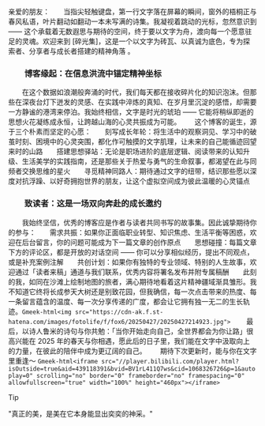 亲爱的朋友：​
&emsp;&emsp;当指尖轻触键盘，第一行文字落在屏幕的瞬间，窗外的梧桐正与春风私语，叶片翻动如翻动一本未写满的诗集。我凝视着跳动的光标，忽然意识到 —— <span class="spoiler">这个承载着无数遐思与期待的空间，终于要以文字为舟，渡向每一个愿意驻足的灵魂。欢迎来到 [碎光集]，这是一个以文字为砖瓦、以真诚为底色，专为探索者、分享者与成长者搭建的精神角落</span> 。​
### &emsp;&emsp;博客缘起：在信息洪流中锚定精神坐标​
&emsp;&emsp;在这个数据如浪潮般奔涌的时代，我们每天都在接收碎片化的知识泡沫。但那些在深夜台灯下迸发的灵感、在实践中淬炼的真知、在岁月里沉淀的感悟，却需要一方静谧的港湾来停泊。我始终相信，文字是时光的琥珀 —— 它能将稍纵即逝的思想火花凝练成永恒，让跨越山海的心灵共振成为可能。​
&emsp;&emsp;这个博客的诞生，源于三个朴素而坚定的心愿：​
&emsp;&emsp;刻写成长年轮：将生活中的观察洞见、学习中的破茧时刻、困境中的心灵突围，都化作可触摸的文字肌理，让未来的自己能循迹回望来时的山路​
&emsp;&emsp;搭建思想驿站：无论是职场进阶的底层逻辑、阅读带来的认知升级、生活美学的实践指南，还是那些关于热爱与勇气的生命叙事，都渴望在此与同频者交换思维的星火​
&emsp;&emsp;寻觅精神同路人：期待通过文字的纽带，结识那些愿以深度对抗浮躁、以好奇拥抱世界的朋友，让这个虚拟空间成为彼此温暖的心灵锚点​
### &emsp;&emsp;致读者：这是一场双向奔赴的成长邀约​
&emsp;&emsp;我始终坚信，优秀的博客应是作者与读者共同书写的故事集。因此诚挚期待你的参与：​
&emsp;&emsp;需求共振：如果你正面临职业转型、知识焦虑、生活平衡等困惑，欢迎在后台留言，你的问题可能成为下一篇文章的创作原点​
&emsp;&emsp;思想碰撞：每篇文章下方的评论区，都是开放的对话空间 —— 你可以分享相似经历，提出不同观点，或是补充案例注解​
&emsp;&emsp;共创计划：如果你有独特的专业领域、特别的人生故事，欢迎通过「读者来稿」通道与我们联系，优秀内容将署名发布并附专属稿酬​
&emsp;&emsp;此刻的我，如同在沙滩上绘制地图的旅者，满心期待地看着这片精神疆域渐具雏形。我不知道它终将长成参天大树还是别致花园，但我确信，每一次点击带来的热度、每一条留言蕴含的温度、每一次分享传递的广度，都会让它拥有独一无二的生长轨迹。​
`Gmeek-html<img src="https://cdn-ak.f.st-hatena.com/images/fotolife/f/fox6/20250427/20250427214923.jpg">`
&emsp;&emsp;最后，以诗人鲁米的诗句与你共勉：「当你开始走向自己，全世界都会为你让路」很高兴能在 2025 年的春天与你相遇，愿此后的日子里，我们能在文字中汲取向上的力量，在彼此的陪伴中成为更辽阔的自己。​
&emsp;&emsp;期待下次更新时，能与你在文字里重逢～
`Gmeek-html<iframe src="//player.bilibili.com/player.html?isOutside=true&aid=439118391&bvid=BV1rL411Q7ws&cid=1068326726&p=1&autoplay=0" scrolling="no" border="0" frameborder="no" framespacing="0" allowfullscreen="true" width="100%" height="460px"></iframe>`
> [!TIP]
> "真正的美，是美在它本身能显出奕奕的神采。"